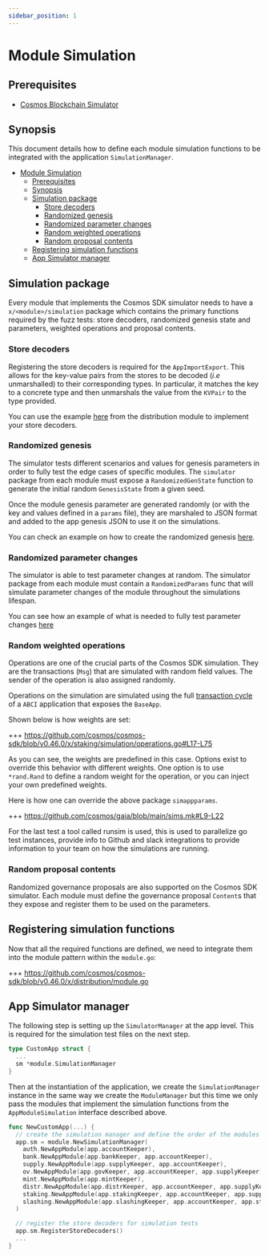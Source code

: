 ```yaml
---
sidebar_position: 1
---
```


# Module Simulation

## Prerequisites

* [Cosmos Blockchain Simulator](./../core/simulation.md)

## Synopsis

This document details how to define each module simulation functions to be
integrated with the application `SimulationManager`.

- [Module Simulation](#module-simulation)
  - [Prerequisites](#prerequisites)
  - [Synopsis](#synopsis)
  - [Simulation package](#simulation-package)
    - [Store decoders](#store-decoders)
    - [Randomized genesis](#randomized-genesis)
    - [Randomized parameter changes](#randomized-parameter-changes)
    - [Random weighted operations](#random-weighted-operations)
    - [Random proposal contents](#random-proposal-contents)
  - [Registering simulation functions](#registering-simulation-functions)
  - [App Simulator manager](#app-simulator-manager)

## Simulation package

Every module that implements the Cosmos SDK simulator needs to have a `x/<module>/simulation`
package which contains the primary functions required by the fuzz tests: store
decoders, randomized genesis state and parameters, weighted operations and proposal
contents.

### Store decoders

Registering the store decoders is required for the `AppImportExport`. This allows
for the key-value pairs from the stores to be decoded (_i.e_ unmarshalled)
to their corresponding types. In particular, it matches the key to a concrete type
and then unmarshals the value from the `KVPair` to the type provided.

You can use the example [here](https://github.com/cosmos/cosmos-sdk/blob/v0.46.0/x/distribution/simulation/decoder.go) from the distribution module to implement your store decoders.

### Randomized genesis

The simulator tests different scenarios and values for genesis parameters
in order to fully test the edge cases of specific modules. The `simulator` package from each module must expose a `RandomizedGenState` function to generate the initial random `GenesisState` from a given seed.

Once the module genesis parameter are generated randomly (or with the key and
values defined in a `params` file), they are marshaled to JSON format and added
to the app genesis JSON to use it on the simulations.

You can check an example on how to create the randomized genesis [here](https://github.com/cosmos/cosmos-sdk/blob/v0.46.0/x/staking/simulation/genesis.go).

### Randomized parameter changes

The simulator is able to test parameter changes at random. The simulator package from each module must contain a `RandomizedParams` func that will simulate parameter changes of the module throughout the simulations lifespan.

You can see how an example of what is needed to fully test parameter changes [here](https://github.com/cosmos/cosmos-sdk/blob/v0.46.0/x/staking/simulation/params.go)

### Random weighted operations

Operations are one of the crucial parts of the Cosmos SDK simulation. They are the transactions
(`Msg`) that are simulated with random field values. The sender of the operation
is also assigned randomly.

Operations on the simulation are simulated using the full [transaction cycle](../core/transactions.md) of a
`ABCI` application that exposes the `BaseApp`.

Shown below is how weights are set:

+++ https://github.com/cosmos/cosmos-sdk/blob/v0.46.0/x/staking/simulation/operations.go#L17-L75

As you can see, the weights are predefined in this case. Options exist to override this behavior with different weights. One option is to use `*rand.Rand` to define a random weight for the operation, or you can inject your own predefined weights.

Here is how one can override the above package `simappparams`.

+++ https://github.com/cosmos/gaia/blob/main/sims.mk#L9-L22

For the last test a tool called runsim  <!-- # TODO: add link to runsim readme when its created --> is used, this is used to parallelize go test instances, provide info to Github and slack integrations to provide information to your team on how the simulations are running.  

### Random proposal contents

Randomized governance proposals are also supported on the Cosmos SDK simulator. Each
module must define the governance proposal `Content`s that they expose and register
them to be used on the parameters.

## Registering simulation functions

Now that all the required functions are defined, we need to integrate them into the module pattern within the `module.go`:

+++ https://github.com/cosmos/cosmos-sdk/blob/v0.46.0/x/distribution/module.go

## App Simulator manager

The following step is setting up the `SimulatorManager` at the app level. This
is required for the simulation test files on the next step.

```go
type CustomApp struct {
  ...
  sm *module.SimulationManager
}
```

Then at the instantiation of the application, we create the `SimulationManager`
instance in the same way we create the `ModuleManager` but this time we only pass
the modules that implement the simulation functions from the `AppModuleSimulation`
interface described above.

```go
func NewCustomApp(...) {
  // create the simulation manager and define the order of the modules for deterministic simulations
  app.sm = module.NewSimulationManager(
    auth.NewAppModule(app.accountKeeper),
    bank.NewAppModule(app.bankKeeper, app.accountKeeper),
    supply.NewAppModule(app.supplyKeeper, app.accountKeeper),
    ov.NewAppModule(app.govKeeper, app.accountKeeper, app.supplyKeeper),
    mint.NewAppModule(app.mintKeeper),
    distr.NewAppModule(app.distrKeeper, app.accountKeeper, app.supplyKeeper, app.stakingKeeper),
    staking.NewAppModule(app.stakingKeeper, app.accountKeeper, app.supplyKeeper),
    slashing.NewAppModule(app.slashingKeeper, app.accountKeeper, app.stakingKeeper),
  )

  // register the store decoders for simulation tests
  app.sm.RegisterStoreDecoders()
  ...
}
```
